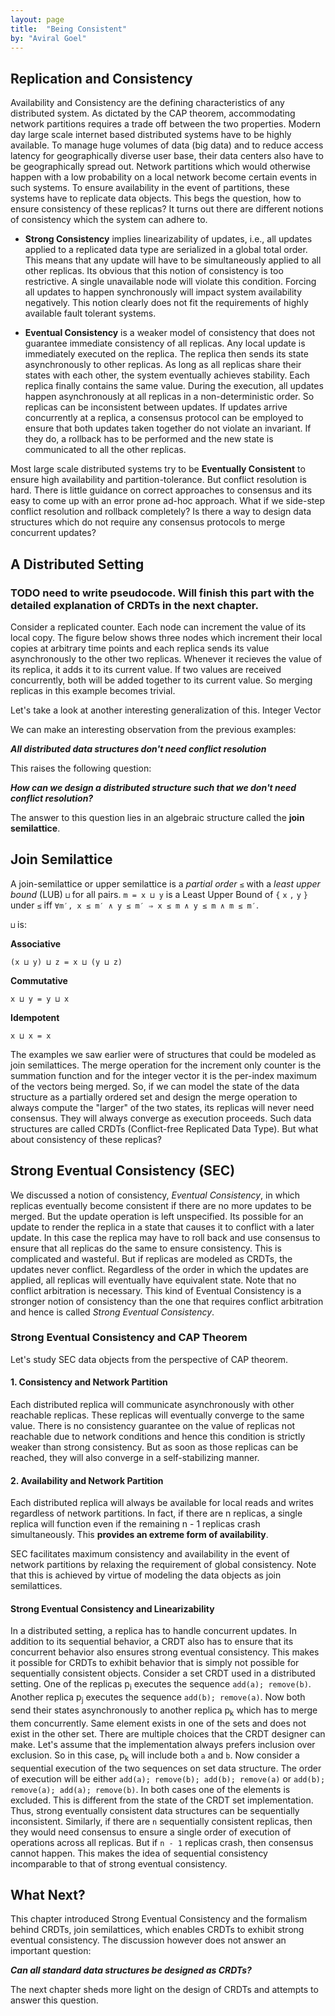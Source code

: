 ```yaml
---
layout: page
title:  "Being Consistent"
by: "Aviral Goel"
---
```


## Replication and Consistency
Availability and Consistency are the defining characteristics of any distributed system. As dictated by the CAP theorem, accommodating network partitions requires a trade off between the two properties. Modern day large scale internet based distributed systems have to be highly available. To manage huge volumes of data (big data) and to reduce access latency for geographically diverse user base, their data centers also have to be geographically spread out. Network partitions which would otherwise happen with a low probability on a local network become certain events in such systems. To ensure availability in the event of partitions, these systems have to replicate data objects. This begs the question, how to ensure consistency of these replicas? It turns out there are different notions of consistency which the system can adhere to.

* **Strong Consistency** implies linearizability of updates, i.e., all updates applied to a replicated data type are serialized in a global total order. This means that any update will have to be simultaneously applied to all other replicas. Its obvious that this notion of consistency is too restrictive. A single unavailable node will violate this condition. Forcing all updates to happen synchronously will impact system availability negatively. This notion clearly does not fit the requirements of highly available fault tolerant systems.

* **Eventual Consistency** is a weaker model of consistency that does not guarantee immediate consistency of all replicas. Any local update is immediately executed on the replica. The replica then sends its state asynchronously to other replicas. As long as all replicas share their states with each other, the system eventually achieves stability. Each replica finally contains the same value. During the execution, all updates happen asynchronously at all replicas in a non-deterministic order. So replicas can be inconsistent between updates. If updates arrive concurrently at a replica, a consensus protocol can be employed to ensure that both updates taken together do not violate an invariant. If they do, a rollback has to be performed and the new state is communicated to all the other replicas.

Most large scale distributed systems try to be **Eventually Consistent** to ensure high availability and partition-tolerance. But conflict resolution is hard. There is little guidance on correct approaches to consensus and its easy to come up with an error prone ad-hoc approach. What if we side-step conflict resolution and rollback completely? Is there a way to design data structures which do not require any consensus protocols to merge concurrent updates?

## A Distributed Setting

### TODO need to write pseudocode. Will finish this part with the detailed explanation of CRDTs in the next chapter.
Consider a replicated counter. Each node can increment the value of its local copy. The figure below shows three nodes which increment their local copies at arbitrary time points and each replica sends its value asynchronously to the other two replicas. Whenever it recieves the value of its replica, it adds it to its current value. If two values are received concurrently, both will be added together to its current value. So merging replicas in this example becomes trivial.

Let's take a look at another interesting generalization of this. Integer Vector


We can make an interesting observation from the previous examples:
    
__*All distributed data structures don't need conflict resolution*__

This raises the following question:
    
__*How can we design a distributed structure such that we don't need conflict resolution?*__

The answer to this question lies in an algebraic structure called the **join semilattice**.

## Join Semilattice
A join-semilattice or upper semilattice is a *partial order* `≤` with a *least upper bound* (LUB) `⊔` for all pairs.
`m = x ⊔ y` is a Least Upper Bound of `{` `x` `,` `y` `}` under `≤` iff `∀m′, x ≤ m′ ∧ y ≤ m′ ⇒ x ≤ m ∧ y ≤ m ∧ m ≤ m′`.

`⊔` is:

**Associative**

`(x ⊔ y) ⊔ z = x ⊔ (y ⊔ z)`

**Commutative**

`x ⊔ y = y ⊔ x`

**Idempotent**

`x ⊔ x = x`

The examples we saw earlier were of structures that could be modeled as join semilattices. The merge operation for the increment only counter is the summation function and for the integer vector it is the per-index maximum of the vectors being merged.
So, if we can model the state of the data structure as a partially ordered set and design the merge operation to always compute the "larger" of the two states, its replicas will never need consensus. They will always converge as execution proceeds. Such data structures are called CRDTs (Conflict-free Replicated Data Type). But what about consistency of these replicas?

## Strong Eventual Consistency (SEC)
We discussed a notion of consistency, *Eventual Consistency*, in which replicas eventually become consistent if there are no more updates to be merged. But the update operation is left unspecified. Its possible for an update to render the replica in a state that causes it to conflict with a later update. In this case the replica may have to roll back and use consensus to ensure that all replicas do the same to ensure consistency. This is complicated and wasteful. But if replicas are modeled as CRDTs, the updates never conflict. Regardless of the order in which the updates are applied, all replicas will eventually have equivalent state. Note that no conflict arbitration is necessary. This kind of Eventual Consistency is a stronger notion of consistency than the one that requires conflict arbitration and hence is called *Strong Eventual Consistency*.

### Strong Eventual Consistency and CAP Theorem

Let's study SEC data objects from the perspective of CAP theorem.

#### 1. Consistency and Network Partition
Each distributed replica will communicate asynchronously with other reachable replicas. These replicas will eventually converge to the same value. There is no consistency guarantee on the value of replicas not reachable due to network conditions and hence this condition is strictly weaker than strong consistency. But as soon as those replicas can be reached, they will also converge in a self-stabilizing manner.

#### 2. Availability and Network Partition
Each distributed replica will always be available for local reads and writes regardless of network partitions. In fact, if there are n replicas, a single replica will function even if the remaining n - 1 replicas crash simultaneously. This **provides an extreme form of availability**. 

SEC facilitates maximum consistency and availability in the event of network partitions by relaxing the requirement of global consistency. Note that this is achieved by virtue of modeling the data objects as join semilattices.

#### Strong Eventual Consistency and Linearizability
In a distributed setting, a replica has to handle concurrent updates. In addition to its sequential behavior, a CRDT also has to ensure that its concurrent behavior also ensures strong eventual consistency. This makes it possible for CRDTs to exhibit behavior that is simply not possible for sequentially consistent objects. 
Consider a set CRDT used in a distributed setting. One of the replicas p<sub>i</sub> executes the sequence `add(a); remove(b)`. Another replica p<sub>j</sub> executes the sequence `add(b); remove(a)`. Now both send their states asynchronously to another replica p<sub>k</sub> which has to merge them concurrently. Same element exists in one of the sets and does not exist in the other set. There are multiple choices that the CRDT designer can make. Let's assume that the implementation always prefers inclusion over exclusion. So in this case, p<sub>k</sub> will include both `a` and `b`.
Now consider a sequential execution of the two sequences on set data structure. The order of execution will be either `add(a); remove(b); add(b); remove(a)` or `add(b); remove(a); add(a); remove(b)`. In both cases one of the elements is excluded. This is different from the state of the CRDT set implementation. 
Thus, strong eventually consistent data structures can be sequentially inconsistent.
Similarly, if there are `n` sequentially consistent replicas, then they would need consensus to ensure a single order of execution of operations across all replicas. But if `n - 1` replicas crash, then consensus cannot happen. This makes the idea of sequential consistency incomparable to that of strong eventual consistency.

## What Next?
This chapter introduced Strong Eventual Consistency and the formalism behind CRDTs, join semilattices, which enables CRDTs to exhibit strong eventual consistency. The discussion however does not answer an important question:

__*Can all standard data structures be designed as CRDTs?*__

The next chapter sheds more light on the design of CRDTs and attempts to answer this question.
